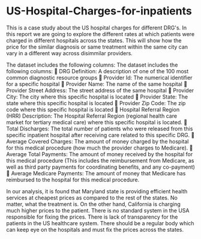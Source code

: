 # US-Hospital-Charges-for-inpatients

This is a case study about the US hospital charges for different DRG's. In this report we are going to explore the different rates at which patients were charged in different hospitals across the states. This will show how the price for the similar diagnosis or same treatment within the same city can vary in a different way across disimmilar providers.

The dataset includes the following columns:
The dataset includes the following columns:
	DRG Definition: A description of one of the 100 most common diagnostic resource groups
	Provider Id: The numerical identifier for a specific hospital
	Provider Name: The name of the same hospital
	Provider Street Address: The street address of the same hospital
	Provider City: The city where this specific hospital is located
	Provider State: The state where this specific hospital is located
	Provider Zip Code: The zip code where this specific hospital is located
	Hospital Referral Region (HRR) Description: The Hospital Referral Region (regional health care market for tertiary medical care) where this specific hospital is located.
	Total Discharges: The total number of patients who were released from this specific inpatient hospital after receiving care related to this specific DRG.
	Average Covered Charges: The amount of money charged by the hospital for this medical procedure (how much the provider charges to Medicare).
	Average Total Payments: The amount of money received by the hospital for this medical procedure (This includes the reimbursement from Medicare, as well as third party payments for coordinating benefits, and any co-payment)
	Average Medicare Payments: The amount of money that Medicare has reimbursed to the hospital for this medical procedure.

In our analysis, it is found that Maryland state is providing efficient health services at cheapest prices as compared to the rest of the states. No matter, what the treatment is.
On the other hand, California is charging much higher prices to the patient. There is no standard system in the USA responsible for fixing the prices. There is lack of transparency for the patients in the US healthcare system. There should be a regular body which can keep eye on the hospitals and must fix the prices across the states.
